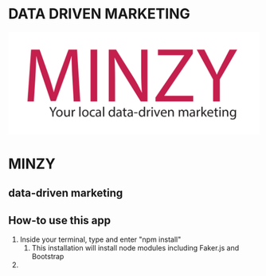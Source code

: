 # DATA DRIVEN MARKETING
![Minzy - your local data-driven marketing](public/Minzy_logo1.png "Minzy - your local data-driven marketing")

# MINZY
## data-driven marketing

## How-to use this app
1. Inside your terminal, type and enter "npm install"
    1. This installation will install node modules including Faker.js and Bootstrap
1. 